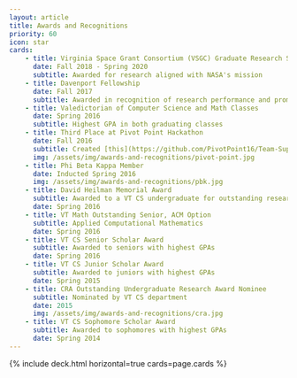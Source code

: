 ```yaml
---
layout: article
title: Awards and Recognitions
priority: 60
icon: star
cards:
    - title: Virginia Space Grant Consortium (VSGC) Graduate Research STEM Fellowship
      date: Fall 2018 - Spring 2020
      subtitle: Awarded for research aligned with NASA's mission
    - title: Davenport Fellowship
      date: Fall 2017
      subtitle: Awarded in recognition of research performance and promise
    - title: Valedictorian of Computer Science and Math Classes
      date: Spring 2016
      subtitle: Highest GPA in both graduating classes
    - title: Third Place at Pivot Point Hackathon
      date: Fall 2016
      subtitle: Created [this](https://github.com/PivotPoint16/Team-Supreme) site to fight homelessness
      img: /assets/img/awards-and-recognitions/pivot-point.jpg
    - title: Phi Beta Kappa Member
      date: Inducted Spring 2016
      img: /assets/img/awards-and-recognitions/pbk.jpg
    - title: David Heilman Memorial Award
      subtitle: Awarded to a VT CS undergraduate for outstanding research
      date: Spring 2016
    - title: VT Math Outstanding Senior, ACM Option
      subtitle: Applied Computational Mathematics
      date: Spring 2016
    - title: VT CS Senior Scholar Award
      subtitle: Awarded to seniors with highest GPAs
      date: Spring 2016
    - title: VT CS Junior Scholar Award
      subtitle: Awarded to juniors with highest GPAs
      date: Spring 2015
    - title: CRA Outstanding Undergraduate Research Award Nominee
      subtitle: Nominated by VT CS department
      date: 2015
      img: /assets/img/awards-and-recognitions/cra.jpg
    - title: VT CS Sophomore Scholar Award
      subtitle: Awarded to sophomores with highest GPAs
      date: Spring 2014
---
```


{% include deck.html horizontal=true cards=page.cards %}
